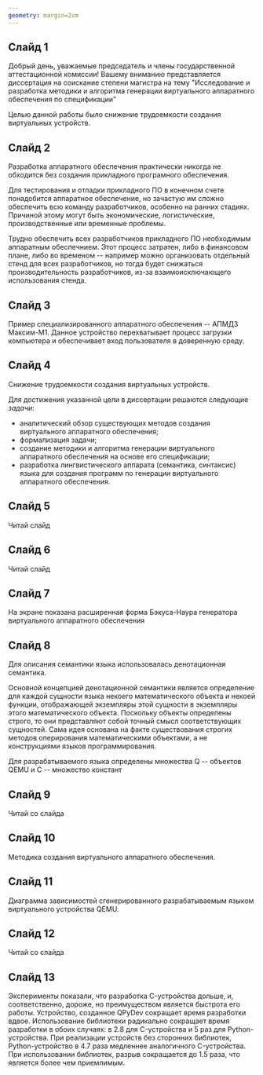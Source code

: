 ```yaml
---
geometry: margin=2cm
---
```


## Слайд 1

Добрый день, уважаемые председатель и члены государственной аттестационной комиссии! 
Вашему вниманию представляется диссертация на соискание степени магистра на тему
"Исследование и разработка методики и алгоритма генерации виртуального аппаратного обеспечения
по спецификации"

Целью данной работы было снижение трудоемкости создания виртуальных устройств.

## Слайд 2

Разработка аппаратного обеспечения практически никогда не обходится без создания
прикладного програмного обеспечения.

Для тестирования и отладки прикладного ПО в конечном счете понадобится аппаратное обеспечение,
но зачастую им сложно обеспечить всю команду разработчиков, особенно на ранних стадиях.
Причиной этому могут быть экономические, логистические, производственные или временные проблемы.

Трудно обеспечить всех разработчиков прикладного ПО необходимым
аппаратным обеспечнием. Этот процесс затратен, либо в финансовом плане,
либо во временом -- например можно организовать отдельный стенд для
всех разработчиков, но тогда будет снижаться производительность
разработчиков, из-за взаимоисключающего использования стенда.

## Слайд 3

Пример специализированного аппаратного обеспечения -- АПМДЗ Максим-М1.
Данное устройство перехватывает процесс загрузки компьютера и
обеспечивает вход пользователя в доверенную среду.

## Слайд 4

Снижение трудоемкости создания виртуальных устройств.

Для достижения указанной цели в диссертации решаются
следующие *задачи*:

- аналитический обзор существующих методов создания виртуального аппаратного обеспечения;
- формализация задачи;
- создание методики и алгоритма генерации виртуального аппаратного обеспечения на основе его спецификации;
- разработка лингвистического аппарата (семантика, синтаксис) языка для создания программ по генерации виртуального
        аппаратного обеспечения.

## Слайд 5

Читай слайд

## Слайд 6

Читай слайд

## Слайд 7

На экране показана расширенная форма Бэкуса-Наура генератора виртуального
аппаратного обеспечения

## Слайд 8

Для описания семантики языка использовалась денотационная семантика.

Основной концепцией денотационной семантики является определение
для каждой сущности языка некоего математического объекта и некоей функции,
отображающей экземпляры этой сущности в экземпляры этого математического объекта.
Поскольку объекты определены строго, то они представляют собой точный смысл соответствующих сущностей.
Сама идея основана на факте существования строгих методов оперирования математическими объектами,
а не конструкциями языков программирования.

Для разрабатываемого языка определены множества Q -- объектов QEMU и C -- множество констант

## Слайд 9

Читай со слайда

## Слайд 10

Методика создания виртуального аппаратного обеспечения.

## Слайд 11

Диаграмма зависимостей сгенерированного разрабатываемым
языком виртуального устройства QEMU.

## Слайд 12

Читай со слайда

## Слайд 13

Эксперименты показали, что разработка C-устройства дольше, и,
соответственно, дороже, но преимуществом является быстрота его работы.
Устройство, созданное QPyDev сокращает время разработки вдвое.
Использование библиотеки радикально сокращает время разработки в обоих случаях: в 2.8 для
C-устройства и 5 раз для Python-устройства. При реализации устройств
без сторонних библиотек, Python-устройство в 4.7 раза медленнее
аналогичного C-устройства. При использовании библиотек, разрыв
сокращается до 1.5 раза, что является более чем приемлимым.

